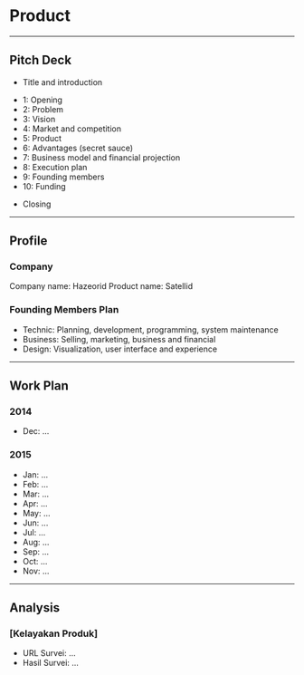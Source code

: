 Product
=======

*  *  *  *  *  *  *  *  *  *  *  *  *  *  *  *  *  *  *  *

Pitch Deck
----------

+ Title and introduction
- 1: Opening
- 2: Problem
- 3: Vision
- 4: Market and competition
- 5: Product
- 6: Advantages (secret sauce)
- 7: Business model and financial projection
- 8: Execution plan
- 9: Founding members
- 10: Funding
+ Closing

*  *  *  *  *  *  *  *  *  *  *  *  *  *  *  *  *  *  *  *

Profile
-------

### Company

Company name: Hazeorid
Product name: Satellid

### Founding Members Plan

+ Technic: Planning, development, programming, system maintenance
+ Business: Selling, marketing, business and financial
+ Design: Visualization, user interface and experience

*  *  *  *  *  *  *  *  *  *  *  *  *  *  *  *  *  *  *  *

Work Plan
---------

### 2014

+ Dec: ...

### 2015

+ Jan: ...
+ Feb: ...
+ Mar: ...
+ Apr: ...
+ May: ...
+ Jun: ...
+ Jul: ...
+ Aug: ...
+ Sep: ...
+ Oct: ...
+ Nov: ...

*  *  *  *  *  *  *  *  *  *  *  *  *  *  *  *  *  *  *  *

Analysis
--------

### [Kelayakan Produk]

+ URL Survei: ...
+ Hasil Survei: ...

